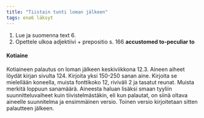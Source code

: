 ```yaml
---
title: "Tiistain tunti loman jälkeen"
tags: ena6 läksyt
---
```


1. Lue ja suomenna text 6.
2. Opettele ulkoa adjektiivi + prepositio s. 166 **accustomed to-peculiar to**

#### Kotiaine

Kotiaineen palautus on loman jälkeen keskiviikkona 12.3. Aineen aiheet löydät kirjan sivulta 124. Kirjoita yksi 150-250 sanan aine. Kirjoita se mielellään koneella, muista fonttikoko 12, riviväli 2 ja tasatut reunat. Muista merkitä loppuun sanamäärä. Aineesta haluan lisäksi smaan tyyliin suunnitteluvaiheet kuin tiivistelmästäkin, eli kun palautat, on siinä oltava aineelle suunnitelma ja ensimmäinen versio. Toinen versio kirjoitetaan sitten palautteen jälkeen.

